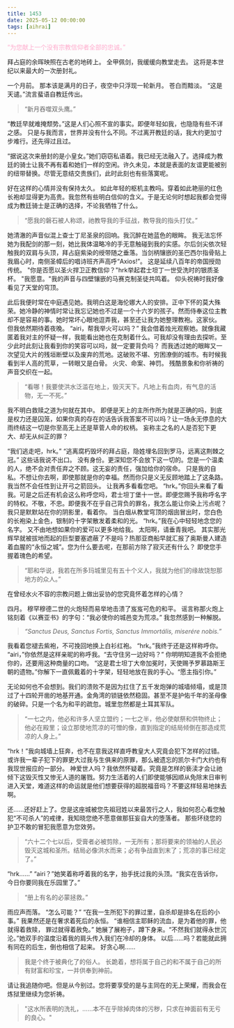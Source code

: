 ```yaml
---
title: 1453
date: 2025-05-12 00:00:00
tags: [aihrai]
---
```


<font color=#ffaacc>“为您献上一个没有宗教信仰者全部的忠诚。”</font>

拜占庭的余晖映照在古老的地砖上。
全甲佩剑，我缓缓向教堂走去。
这将是本世纪以来最大的一次册封礼。

一个月前。
那本该是满月的日子，夜空中只浮现一轮新月。
苍白而黯淡。
“这是天谴。”流言蜚语自教廷传出。
>“新月吞噬双头鹰。”

“教廷早就难掩颓势。”这是人们心照不宣的事实。即便年轻如我，也隐隐有些不详之感。
只是与我而言，世界并没有什么不同。不过离开教廷的话，我大约更加寸步难行。还先得过且过。

“据说这次来册封的是小皇女。”她们窃窃私语着。我已经无法融入了。选择成为教廷的骑士让我不再有着和她们一样的空闲。许久未见，本就是表面的友谊更能被别的纽带替换。尽管无意结交贵族们，此时此刻也有些落寞呢。

好在这样的心情并没有保持太久。
如此年轻的枢机主教吗。穿着如此艳丽的红色长袍却显得更为高贵。我忽然有些明白信仰的含义。于是无论何时想起我都会觉得成为教廷骑士是正确的选择，不论我牺牲了什么。
>“愿我的磐石被人称颂，祂教导我的手征战，教导我的指头打仗。”

她清澈的声音似混上查士丁尼圣泉的回响。我沉醉在她蓝色的眼眸。
我无法忘怀她为我配剑的那一刻，她比我体温略冷的手无意触碰到我的实感。尔后剑尖依次轻触我的双肩与头顶，拜占庭紫染的绶带随之垂落。当剑柄镶嵌的圣巴西尔指骨贴上我眉心时，南侧圣幛后的唱诗班齐声高呼“Axios!”。
这是延续八百年的帝国授勋传统。
"你是否愿以圣火捍卫正教信仰？"hrk举起君士坦丁一世受洗时的银质圣杯。
"我愿意。"我的声音与四壁镶嵌的马赛克制圣徒共鸣着。
仰头祝祷时我好像看见了天堂的穹顶。

此后我便时常在中庭遇见她。我明白这是海伦娜大人的安排。正中下怀的莫大殊荣。她冷静的神情时常让我忘记她也不过是一个十六岁的孩子。然而侍奉这位主教却不是容易的事。她时常坏心眼地逗弄我，甚至还让我为她整理教袍。这家伙。
但我依然期待着夜晚。
“airi，帮我举火可以吗？”
我会借着烛光观察她。就像我藏匿着我对主的怀疑一样，我能看出她也在克制着什么。可我却没有理由去探听。至少此时此刻让我看到你的笑容可以吗，就一定要背负吗？
而我透过她的眼眸又一次望见大片的残垣断壁以及废弃的荒地。这破败不堪、穷困潦倒的城市。有时候我看到半人高的荒草，一转眼又是白骨。
火灾、命案、神罚。
残酷景象和你祈祷的声音交织在一起。
>“看哪！我要使洪水泛滥在地上，毁灭天下。凡地上有血肉，有气息的活物，无一不死。”

我不明白救赎之道为何就在其中。
即便是天上的主所作所为就是正确的吗，到底是权力还是囚笼，如果你真的存在的话告诉我答案不可以吗？让一场永无停息的大雨终结这一切是你至高无上还是草菅人命的权柄。
妄称主之名的人是否犯下更大、却无从纠正的罪？

“我们逃走吧，hrk。”
“逃离腐朽毁坏的拜占庭，隐姓埋名回到罗马，远离这荆棘之冠。”
这些话我说不出口。
没有身份。更深知您不会放下这一切的。您是一个温柔的人，绝不会对责任弃之不顾。这无妄的责任，强加给你的宿命。
只是我的自私。不想让你去啊，即使那就是你的幸福。然而你只是义无反顾地踏上了这条路。我当然不会任性到让开弓之箭回头。
让我再多看看您吧。
“hrk。”你回头来看了看我。可是之后还有机会这么称呼您吗，君士坦丁堡十一世。即便您赐予我称呼名字的特权。不敬，不忠。即便我不在乎自己背负的罪名，我怎么能让你染上污点呢？我只是默默站在你的阴影里，看着你。
当白烟从教堂穹顶的烟囱冒出时，您白色的长袍染上金色，银制的十字架散发着柔和的光。
“hrk。”我在心中轻轻地念您的名字。
又不由地想如果你的爱可以更多地给我。
太阳啊，请垂青我吧。
其实那光辉早就被拔地而起的巨型要塞遮蔽了不是吗？热那亚商船早就汇报了奥斯曼人建造着血腥的“永恒之城”。您为什么要去呢，在那前方除了寂灭还有什么？
即使您手握着瑰色的希望。
>“耶和华说，我若在所多玛城里见有五十个义人，我就为他们的缘故饶恕那地方的众人。”

在曾经水火不容的宗教问题上做出妥协的您究竟怀着怎样的心情？

四月。
穆罕穆德二世的火炮轻而易举地击溃了岌岌可危的和平。
谣言称那火炮上铭刻着《以赛亚书》的字句：“我必使你的城邑变为荒凉。”
我忽然感到一种解脱。
>*“Sanctus Deus, Sanctus Fortis, Sanctus Immortális, miserére nobis.”*

我看着您褪去紫袍，不可挽回地换上白衫红袍。
“hrk。”我终于还是这样称呼你。
“airi，”你依然是这样亲昵的称呼我。“去守住另一边好吗？”
你明明知道我不会拒绝你的，还要用这种商量的口吻。
“这是君士坦丁大帝加冕时，天使赐予罗慕路斯王朝的遗物。”你解下一直佩戴着的十字架，轻轻地放在我的手心。“愿主指引你。”

无论如何也不会想到。我们的溃败不是因为扛住了五千发炮弹的城墙倾塌，或是顶过了十四轮开凿的地基开通。金角湾的锁链依然稳固。甚至不是护佑千年的圣母像的破碎。只是一个名为和平的疏忽。城里忽然都是土耳其军队。
>“一七之内，他必和许多人坚立盟约；一七之半，他必使献祭和供物终止；他必在殿里；设立那使地荒凉的可憎的像，直到指定的结局倾倒在那造成荒凉的人身上。”

“hrk！”我向城墙上狂奔，也不在意我这样直呼教皇大人究竟会犯下怎样的过错。或许我一辈子犯下的罪更大过我与生俱来的原罪，那么被遗忘的凯尔卡门大约也有我现世报应的一部分。
神爱世人吗？我依然怀疑着。究竟是怎样的亵渎才会让祂倾下这毁灭性又惨无人道的屠戮。努力生活着的人们即使能够因顺从免除末日审判进入天堂，难道这样的命运就是他们想要获得的超脱福音吗？不要这样轻易地抹去啊。

还……还好赶上了。您是这座城被您先祖冠姓以来最苦行之人，我如何忍心看您触犯“不可杀人”的戒律，我知晓您绝不愿意做那狂妄自大的堕落者。
那些环绕您的护卫不敢的冒犯我愿意为您效劳。
>“六十二个七以后，受膏者必被剪除，一无所有；那将要来的领袖的人民必毁灭这城和圣所。结局必像洪水而来；必有争战直到末了；荒凉的事已经定了。”

“hrk……”
“airi？”她笑着称呼着我的名字，抬手抚过我的头顶。“我实在告诉你，今日你要同我在乐园里了。”
>“册上有名的必蒙拯救。”

雨应声而落。
“怎么可能？”
“在我一生所犯下的罪过里，自杀却是排名在后的小事。”
我果然还是在奢求着死后的永恒。
“谁相信主耶稣的流血，是为着他的罪，他就得着救赎， 罪过就得着赦免。”
她展了展袍子，蹲下身来。“不然我们就得永世沉沦。”她双手的温度沿着我的肩头传入我们在冷却的身体。
以后……吗？若能就此拥有同在的后生，倒也相信了起来。 好贪心啊……
>我是个终于被典化了的俗人。 长跪着，想将属于自己的和不属于自己的所有财富和珍宝，一并供奉到神前。

请让我追随你吧。但是从今别过。您将要享受的是与主同在的无上荣耀，而我会在炼狱里继续为您祈祷。
>"这水所表明的洗礼，……本不在乎除掉肉体的污秽，只求在神面前有无亏的良心。"
